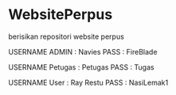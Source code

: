 # WebsitePerpus
berisikan repositori website perpus


USERNAME ADMIN : Navies
PASS : FireBlade

USERNAME Petugas : Petugas
PASS : Tugas

USERNAME User : Ray Restu
PASS : NasiLemak1

